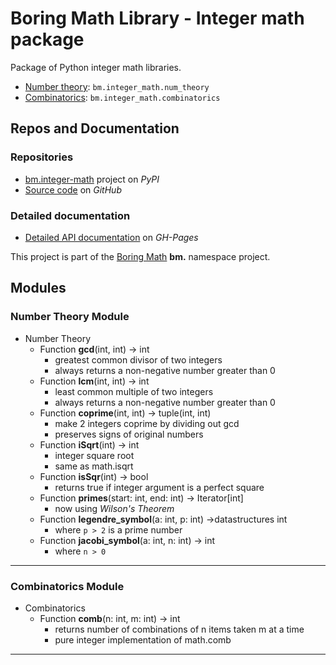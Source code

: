 # Boring Math Library - Integer math package

Package of Python integer math libraries.

- [Number theory](#number-theory-module): `bm.integer_math.num_theory`
- [Combinatorics](#combinatorics-module): `bm.integer_math.combinatorics`

## Repos and Documentation

### Repositories

- [bm.integer-math][1] project on *PyPI*
- [Source code][2] on *GitHub*

### Detailed documentation

- [Detailed API documentation][3] on *GH-Pages*

This project is part of the
[Boring Math][4] **bm.** namespace project.

## Modules

### Number Theory Module

- Number Theory
  - Function **gcd**(int, int) -> int
    - greatest common divisor of two integers
    - always returns a non-negative number greater than 0
  - Function **lcm**(int, int) -> int
    - least common multiple of two integers
    - always returns a non-negative number greater than 0
  - Function **coprime**(int, int) -> tuple(int, int)
    - make 2 integers coprime by dividing out gcd
    - preserves signs of original numbers
  - Function **iSqrt**(int) -> int
    - integer square root
    - same as math.isqrt
  - Function **isSqr**(int) -> bool
    - returns true if integer argument is a perfect square
  - Function **primes**(start: int, end: int) -> Iterator[int]
    - now using *Wilson's Theorem*
  - Function **legendre_symbol**(a: int, p: int) ->datastructures int
    - where `p > 2` is a prime number
  - Function **jacobi_symbol**(a: int, n: int) -> int
    - where `n > 0`

______________________________________________________________________

### Combinatorics Module

- Combinatorics
  - Function **comb**(n: int, m: int) -> int
    - returns number of combinations of n items taken m at a time
    - pure integer implementation of math.comb

______________________________________________________________________

[1]: https://pypi.org/project/bm.integer-math/
[2]: https://github.com/grscheller/bm-integer-math/
[3]: https://grscheller.github.io/boring-math-docs/integer-math/
[4]: https://github.com/grscheller/boring-math-docs
